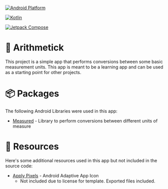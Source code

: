 [![Android Platform](https://img.shields.io/badge/Platform-android-green?style=for-the-badge)](https://www.android.com)

[![Kotlin](https://img.shields.io/badge/Kotlin-1.5.31-purple?style=for-the-badge&logo=android)](https://kotlinlang.org)

[![Jetpack Compose](https://img.shields.io/badge/Jetpack_Compose-1.1.0-blue?style=for-the-badge&logo=android)](https://developer.android.com/jetpack/compose)

# 🤖 Arithmetick

This project is a simple app that performs conversions between some basic measurement units. This app is meant to be a learning app and can be used as a starting point for other projects.

# 📦 Packages 

The following Android Libraries were used in this app: 

- [Measured](https://github.com/nacular/measured) - Library to perform conversions between different units of measure

#  🚧 Resources 

Here's some additional resources used in this app but not included in the source code:

- [Apply Pixels](https://applypixels.com/resource/android-adaptive-icon) - Android Adaptive App Icon
  - Not included due to license for template. Exported files included. 

